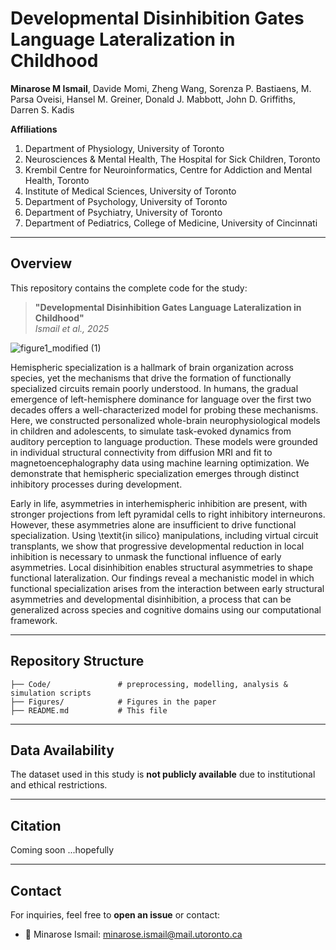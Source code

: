# **Developmental Disinhibition Gates Language Lateralization in Childhood**  
**Minarose M Ismail**, Davide Momi, Zheng Wang, Sorenza P. Bastiaens, M. Parsa Oveisi, Hansel M. Greiner, Donald J. Mabbott, John D. Griffiths, Darren S. Kadis

**Affiliations**  
1. Department of Physiology, University of Toronto  
2. Neurosciences & Mental Health, The Hospital for Sick Children, Toronto  
3. Krembil Centre for Neuroinformatics, Centre for Addiction and Mental Health, Toronto  
4. Institute of Medical Sciences, University of Toronto
5. Department of Psychology, University of Toronto
6. Department of Psychiatry, University of Toronto  
7. Department of Pediatrics, College of Medicine, University of Cincinnati 
---

## **Overview**  
This repository contains the complete code for the study:  

> **"Developmental Disinhibition Gates Language Lateralization in Childhood"**  
> *Ismail et al., 2025*

![figure1_modified (1)](https://github.com/user-attachments/assets/c0a3da7c-89ad-4dee-8a9c-3988d4545b3b)

Hemispheric specialization is a hallmark of brain organization across species, yet the mechanisms that drive the formation of functionally specialized circuits remain poorly understood. In humans, the gradual emergence of left-hemisphere dominance for language over the first two decades offers a well-characterized model for probing these mechanisms. Here, we constructed personalized whole-brain neurophysiological models in children and adolescents, to simulate task-evoked dynamics from auditory perception to language production. These models were grounded in individual structural connectivity from diffusion MRI and fit to magnetoencephalography data using machine learning optimization.  We demonstrate that hemispheric specialization emerges through distinct inhibitory processes during development.   

Early in life, asymmetries in interhemispheric inhibition are present, with stronger projections from left pyramidal cells to right inhibitory interneurons. However, these asymmetries alone are insufficient to drive functional specialization. Using \textit{in silico} manipulations, including virtual circuit transplants, we show that progressive developmental reduction in local inhibition is necessary to unmask the functional influence of early asymmetries. Local disinhibition enables structural asymmetries to shape functional lateralization. Our findings reveal a mechanistic model in which functional specialization arises from the interaction between early structural asymmetries and developmental disinhibition, a process that can be generalized across species and cognitive domains using our computational framework.

---

## **Repository Structure**  
```
├── Code/               # preprocessing, modelling, analysis & simulation scripts
├── Figures/            # Figures in the paper
├── README.md           # This file
```

---

## **Data Availability**  
The dataset used in this study is **not publicly available** due to institutional and ethical restrictions.  

---

## **Citation**  
Coming soon ...hopefully

---

## **Contact**  
For inquiries, feel free to **open an issue** or contact:  
- 📧 Minarose Ismail: [minarose.ismail@mail.utoronto.ca](mailto:minarose.ismail@mail.utoronto.ca) 
